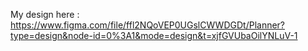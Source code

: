 My design here : https://www.figma.com/file/ffl2NQoVEP0UGslCWWDGDt/Planner?type=design&node-id=0%3A1&mode=design&t=xjfGVUbaOilYNLuV-1
